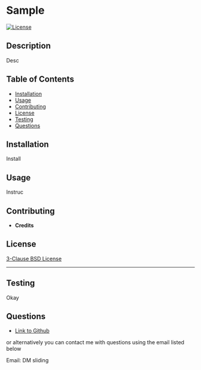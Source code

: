 # Sample

[![License](https://img.shields.io/badge/license-BSD--3--Clause-blueviolet)](https://opensource.org/licenses/BSD-3-Clause)

  ## Description 
  
  Desc

  ## Table of Contents

  * [Installation](#installation)
  * [Usage](#usage)
  * [Contributing](#contributing)
  * [License](#license)
  * [Testing](#testing)
  * [Questions](#questions)
  
  
  ## Installation
  
  Install 

  ## Usage 
  
  Instruc
  
  ## Contributing
  
  * **Credits**
  
  
  ## License
  

  [3-Clause BSD License](https://opensource.org/licenses/BSD-3-Clause)
  
  
  ---
  
  
  ## Testing
  
  Okay

  ## Questions
  
  - [Link to Github](https://github.com/Wow)

  or alternatively you can contact me with questions using the email listed below

  Email: DM sliding


